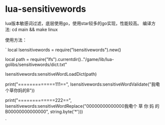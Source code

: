 # lua-sensitivewords
lua版本敏感词过滤，底层使用go，使用star较多的go实现，性能较高。
编译方法:
cd main && make linux

使用方法：

`
local lsensitivewords = require("lsensitivewords").new()

local path = require("lfs").currentdir().."/game/lib/lua-golibs/sensitivewords/dict.txt"

lsensitivewords:sensitiveWordLoadDict(path)

print("=============111==", lsensitivewords:sensitiveWordValidate("我嘞个草你妈的B"))

print("=============222==", lsensitivewords:sensitiveWordReplace("00000000000000我嘞个  草  你 妈    的B00000000000000", string.byte('*')))

`
